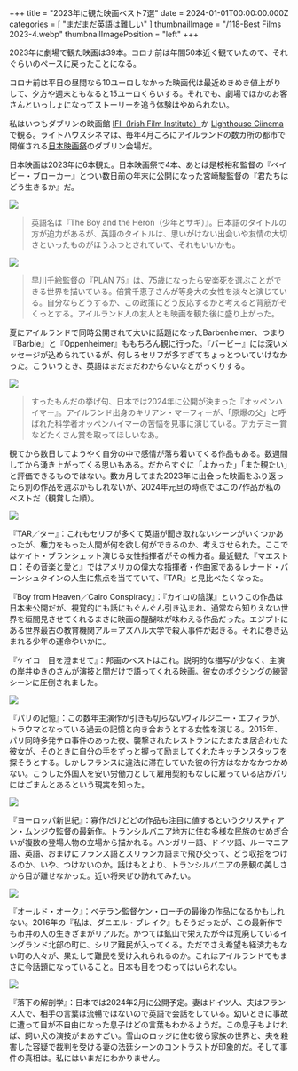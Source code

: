 +++
title = "2023年に観た映画ベスト7選"
date = 2024-01-01T00:00:00.000Z
categories = [ "まだまだ英語は難しい" ]
thumbnailImage = "/118-Best Films 2023-4.webp"
thumbnailImagePosition = "left"
+++

2023年に劇場で観た映画は39本。コロナ前は年間50本近く観ていたので、それぐらいのペースに戻ったことになる。

<!--more-->

コロナ前は平日の昼間なら10ユーロしなかった映画代は最近めきめき値上がりして、夕方や週末ともなると15ユーロくらいする。それでも、劇場でほかのお客さんといっしょになってストーリーを追う体験はやめられない。

私はいつもダブリンの映画館 [IFI（Irish Film Institute）](https://ifi.ie/)か [Lighthouse Ciinema](https://www.lighthousecinema.ie/) で観る。ライトハウスシネマは、毎年4月ごろにアイルランドの数カ所の都市で開催される[日本映画祭](https://www.facebook.com/JapaneseFilmFestivalIreland/)のダブリン会場だ。

日本映画は2023年に6本観た。日本映画祭で4本、あとは是枝裕和監督の『ベイビー・ブローカー』とつい数日前の年末に公開になった宮崎駿監督の『君たちはどう生きるか』だ。

![](</118-Best Films 2023-2.webp>)

> 英語名は『The Boy and the Heron（少年とサギ）』。日本語のタイトルの方が迫力があるが、英語のタイトルは、思いがけない出会いや友情の大切さといったものがほうふつとされていて、それもいいかも。

![](</118-Best Films 2023-1.webp>)

> 早川千絵監督の『PLAN 75』は、75歳になったら安楽死を選ぶことができる世界を描いている。倍賞千恵子さんが等身大の女性を淡々と演じている。自分ならどうするか、この政策にどう反応するかと考えると背筋がぞくっとする。アイルランド人の友人とも映画を観た後に盛り上がった。

夏にアイルランドで同時公開されて大いに話題になったBarbenheimer、つまり『Barbie』と『Oppenheimer』ももちろん観に行った。『バービー』には深いメッセージが込められているが、何しろセリフが多すぎてちょっとついていけなかった。こういうとき、英語はまだまだわからないなとがっくりする。

![](</118-Best Films 2023-8.webp>)

> すったもんだの挙げ句、日本では2024年に公開が決まった『オッペンハイマー』。アイルランド出身のキリアン・マーフィーが、「原爆の父」と呼ばれた科学者オッペンハイマーの苦悩を見事に演じている。アカデミー賞などたくさん賞を取ってほしいなあ。

観てから数日してようやく自分の中で感情が落ち着いてくる作品もある。数週間してから湧き上がってくる思いもある。だからすぐに「よかった」「また観たい」と評価できるものではない。数カ月してまた2023年に出会った映画をふり返ったら別の作品を選ぶかもしれないが、2024年元旦の時点ではこの7作品が私のベストだ（観賞した順）。

![](</118-Best Films 2023-3.webp>)

『TAR／ター』：これもセリフが多くて英語が聞き取れないシーンがいくつかあったが、権力をもった人間が何を欲し何ができるのか、考えさせられた。ここではケイト・ブランシェット演じる女性指揮者がその権力者。最近観た『マエストロ：その音楽と愛と』ではアメリカの偉大な指揮者・作曲家であるレナード・バーンシュタインの人生に焦点を当てていて、『TAR』と見比べたくなった。

『Boy from Heaven／Cairo Conspiracy』：『カイロの陰謀』というこの作品は日本未公開だが、視覚的にも話にもぐんぐん引き込まれ、通常なら知りえない世界を垣間見させてくれるまさに映画の醍醐味が味わえる作品だった。エジプトにある世界最古の教育機関アル＝アズハル大学で殺人事件が起きる。それに巻き込まれる少年の運命やいかに。

『ケイコ　目を澄ませて』：邦画のベストはこれ。説明的な描写が少なく、主演の岸井ゆきのさんが演技と間だけで語ってくれる映画。彼女のボクシングの練習シーンに圧倒されました。

![](</118-Best Films 2023-7.webp>)

『パリの記憶』：この数年主演作が引きも切らないヴィルジニー・エフィラが、トラウマとなっている過去の記憶と向き合おうとする女性を演じる。2015年、パリ同時多発テロ事件のあった夜、襲撃されたレストランにたまたま居合わせた彼女が、そのときに自分の手をずっと握って励ましてくれたキッチンスタッフを探そうとする。しかしフランスに違法に滞在していた彼の行方はなかなかつかめない。こうした外国人を安い労働力として雇用契約もなしに雇っている店がパリにはごまんとあるという現実を知った。

![](</118-Best Films 2023-6.webp>)

『ヨーロッパ新世紀』：寡作だけどどの作品も注目に値するというクリスティアン・ムンジウ監督の最新作。トランシルバニア地方に住む多様な民族のせめぎ合いが複数の登場人物の立場から描かれる。ハンガリー語、ドイツ語、ルーマニア語、英語、おまけにフランス語とスリランカ語まで飛び交って、どう収拾をつけるのか、いや、つけないのか。話はもとより、トランシルバニアの景観の美しさから目が離せなかった。近い将来ぜひ訪れてみたい。

![](</118-Best Films 2023-5.webp>)

『オールド・オーク』：ベテラン監督ケン・ローチの最後の作品になるかもしれない。2016年の『私は、ダニエル・ブレイク』もそうだったが、この最新作でも市井の人の生きざまがリアルだ。かつては鉱山で栄えたが今は荒廃しているイングランド北部の町に、シリア難民が入ってくる。ただでさえ希望も経済力もない町の人々が、果たして難民を受け入れられるのか。これはアイルランドでもまさに今話題になっていること。日本も目をつむってはいられない。

![](</118-Best Films 2023-4.webp>)

『落下の解剖学』：日本では2024年2月に公開予定。妻はドイツ人、夫はフランス人で、相手の言葉は流暢ではないので英語で会話をしている。幼いときに事故に遭って目が不自由になった息子はどの言葉もわかるようだ。この息子もよければ、飼い犬の演技がまあすごい。雪山のロッジに住む彼ら家族の世界と、夫を殺害した容疑で裁判を受ける妻の法廷シーンのコントラストが印象的だ。そして事件の真相は。私にはいまだにわかりません。
